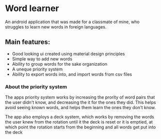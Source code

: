 # Word learner

An android application that was made for a classmate of mine, who struggles to learn new words in foreign languages.

## Main features:
- Good looking ui created using material design principles
- Simple way to add new words
- Ability to group words for the sake organization
- A uneque priority system
- Ability to export words into, and import words from csv files

### About the priority system
The apps priority system works by increasing the prority of word pairs that the user didn't know, and decreasing the it for the ones they did. This helps avoid seeing known words, and helps them learn the ones they don't know.

The app also employs a deck system, which works by removing the words the user knew from the rotation until it the deck is reset or it is emptied, at which point the rotation starts from the beginning and all words get put into the deck
